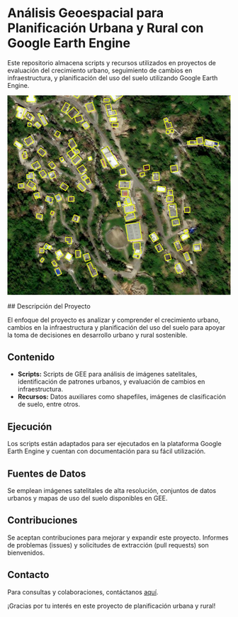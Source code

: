 # Análisis Geoespacial para Planificación Urbana y Rural con Google Earth Engine

Este repositorio almacena scripts y recursos utilizados en proyectos de evaluación del crecimiento urbano, seguimiento de cambios en infraestructura, y planificación del uso del suelo utilizando Google Earth Engine.
<p align="center">
  <img src="img/12804.png" alt="Texto alternativo">
</p>
## Descripción del Proyecto

El enfoque del proyecto es analizar y comprender el crecimiento urbano, cambios en la infraestructura y planificación del uso del suelo para apoyar la toma de decisiones en desarrollo urbano y rural sostenible.

## Contenido

- **Scripts:** Scripts de GEE para análisis de imágenes satelitales, identificación de patrones urbanos, y evaluación de cambios en infraestructura.
- **Recursos:** Datos auxiliares como shapefiles, imágenes de clasificación de suelo, entre otros.

## Ejecución

Los scripts están adaptados para ser ejecutados en la plataforma Google Earth Engine y cuentan con documentación para su fácil utilización.

## Fuentes de Datos

Se emplean imágenes satelitales de alta resolución, conjuntos de datos urbanos y mapas de uso del suelo disponibles en GEE.

## Contribuciones

Se aceptan contribuciones para mejorar y expandir este proyecto. Informes de problemas (issues) y solicitudes de extracción (pull requests) son bienvenidos.

## Contacto

Para consultas y colaboraciones, contáctanos [aquí](mailto:tu_correo@example.com).

¡Gracias por tu interés en este proyecto de planificación urbana y rural!
